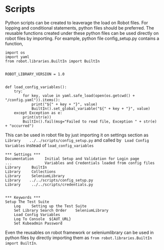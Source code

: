 # Scripts
Python scripts can be created to leaverage the load on Robot files. For lopping and conditional statements, python files should be preferred. 
The reusable functions created under these python files can be used directly on robot files by importing. For example, python file config_setup.py contains a function,

```
import os
import yaml
from robot.libraries.BuiltIn import BuiltIn


ROBOT_LIBRARY_VERSION = 1.0


def load_config_variables():
    try:
        for key, value in yaml.safe_load(open(os.getcwd() + "/config.yaml")).items():
            print("${" + key + "}", value)
            BuiltIn().set_global_variable("${" + key + "}", value)
    except Exception as e:
        print(str(e))
        BuiltIn().fail(msg="Failed to read file, Exception " + str(e) + "occurred")
```

This can be used in robot file by just importing it on settings section as ```Library    ../../scripts/config_setup.py``` and called by ``` Load Config Variables``` instead of ```load_config_variables```

```
*** Settings ***
Documentation     Initial Setup and Validation for Login page
...               Variables and Credentials loaded from config files
Library     BuiltIn
Library     Collections
Library     SeleniumLibrary
Library    ../../scripts/config_setup.py
Library     ../../scripts/credentials.py


*** Keywords ***
Setup The Test Suite
    Log     Setting up the Test Suite
    Set Library Search Order    SeleniumLibrary
    Load Config Variables
    Log To Console  ${AUT_URL}
    Set Kubeadmin Password
```

Even the reusables on robot framework or seleniumlibrary can be used in python files by directly importing them as ```from robot.libraries.BuiltIn import BuiltIn```. 
